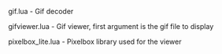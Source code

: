 gif.lua - Gif decoder

gifviewer.lua - Gif viewer, first argument is the gif file to display

pixelbox_lite.lua - Pixelbox library used for the viewer
